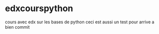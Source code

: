 # edxcourspython
cours avec edx sur les bases de python
ceci est aussi un test pour arrive a bien commit